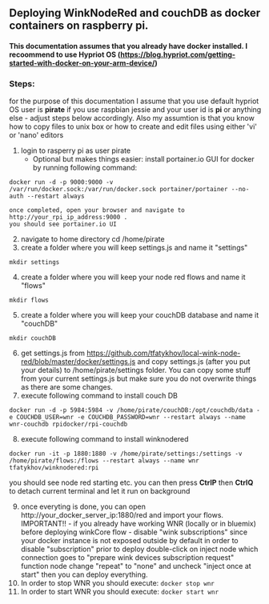 ## Deploying WinkNodeRed and couchDB as docker containers on raspberry pi.

#### This documentation assumes that you already have docker installed. I recoommend to use Hypriot OS (https://blog.hypriot.com/getting-started-with-docker-on-your-arm-device/)

### Steps:
for the purpose of this documentation I assume that you use default hypriot OS user is <b>pirate</b> if you use raspbian jessie and your user id is <b>pi</b> or anything else - adjust steps below accordingly.
Also my assumtion is that you know how to copy files to unix box or how to create and edit files using either 'vi' or 'nano' editors


1. login to rasperry pi as user pirate
    * Optional but makes things easier: install portainer.io GUI for docker by running following command:<br>
```
docker run -d -p 9000:9000 -v /var/run/docker.sock:/var/run/docker.sock portainer/portainer --no-auth --restart always
```
    once completed, open your browser and navigate to http://your_rpi_ip_address:9000 . 
    you should see portainer.io UI
2. navigate to home directory cd /home/pirate
3. create a folder where you will keep settings.js and name it "settings"<br>
```
mkdir settings
```
4. create a folder where you will keep your node red flows and name it "flows"<br>
```
mkdir flows
```
5. create a folder where you will keep your couchDB database and name it "couchDB"<br>
```
mkdir couchDB
```
6. get settings.js from https://github.com/tfatykhov/local-wink-node-red/blob/master/docker/settings.js and copy settings.js (after you put your details) to /home/pirate/settings folder. 
	You can copy some stuff from your current settings.js but make sure you do not overwrite things as there are some changes.
7. execute following command to install couch DB<br>
```
docker run -d -p 5984:5984 -v /home/pirate/couchDB:/opt/couchdb/data -e COUCHDB_USER=wnr -e COUCHDB_PASSWORD=wnr --restart always --name wnr-couchdb rpidocker/rpi-couchdb
```
8. execute following command to install winknodered<br>
```
docker run -it -p 1880:1880 -v /home/pirate/settings:/settings -v /home/pirate/flows:/flows --restart always --name wnr tfatykhov/winknodered:rpi
```
you should see node red starting etc. you can then press <b>CtrlP</b> then <b>CtrlQ</b> to detach current terminal and let it run on background

9. once everyting is done, you can open http://your_docker_server_ip:1880/red and import your flows. 
	IMPORTANT!! - if you already have working WNR (locally or in bluemix) before deploying winkCore flow - disable "wink subscriptions" since your docker instance is not exposed outside by default
	in order to disable "subscription" prior to deploy double-click on inject node which connection goes to "prepare wink devices subscription request" function node change "repeat" to "none" and uncheck "inject once at start"
	then you can deploy everything.
10. In order to stop WNR you should execute: `docker stop wnr`
11. In order to start WNR you should execute: `docker start wnr`
